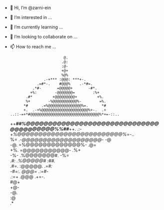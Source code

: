 - 👋 Hi, I’m @zarni-ein
- 👀 I’m interested in ...
- 🌱 I’m currently learning ...
- 💞️ I’m looking to collaborate on ...
- 📫 How to reach me ...

                                                             
                              @.                             
                             .@:                             
                             :@-                             
                             +@+                             
                             %@%                             
                     .-+*** :@@@: ***+-.                     
                  .=#*-.    #@@@%    .-*#=.                  
                .*#-       =@@@@@+       -#*.                
               +%:        -@@@@@@@=        :%+               
             .#*         +@@@@@@@@@+         +%.             
             %+        -%@@@@@@@@@@@%-        =%.            
            *#      .=%@@@@@@@@@@@@@@@%=.      *#            
            +.  .-+%@@@@@@@@@@@@@@@@@@@@@%+-.  .+            
      ..::-=+*#@@@@@@@@@@@@@@@@@@@@@@@@@@@@@@@%*+=-::..      
  ++***##%@@@@@@@@@@@@@@@@@@@@@@@@@@@@@@@@@@@@@@@@%%##***++. 
            .:-+*%@@@@@@@@@@@@@@@@@@@@@@@@@%*=-..            
            %=    .-*@@@@@@@@@@@@@@@@@@@*-     -@            
            -@.       =%@@@@@@@@@@@@@%-       .@=            
             +%.        =@@@@@@@@@@@-        .%+             
              -%-        .%@@@@@@@#.        -%=              
               .*#:       .%@@@@@#        :##.               
                 .*#=.     :@@@@@.     .=#*:                 
                    -*#*=:. *@@@= .:=*#*-                    
                       .:=+ .@@@ .+=-.                       
                             #@+                             
                             +@-                             
                             -@.                             
                             :@                              
                             .*                              


<!---
zarni-ein/zarni-ein is a ✨ special ✨ repository because its `README.md` (this file) appears on your GitHub profile.
You can click the Preview link to take a look at your changes.
--->
